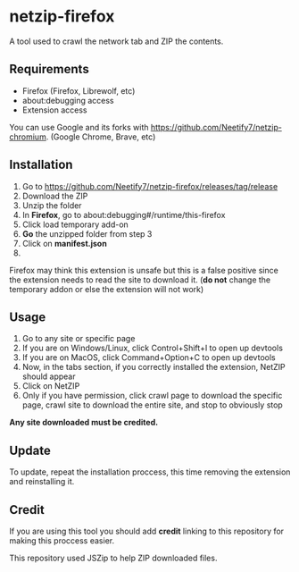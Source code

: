 # netzip-firefox
A tool used to crawl the network tab and ZIP the contents.

## Requirements
- Firefox (Firefox, Librewolf, etc)
- about:debugging access
- Extension access

You can use Google and its forks with https://github.com/Neetify7/netzip-chromium. (Google Chrome, Brave, etc)

## Installation
1. Go to https://github.com/Neetify7/netzip-firefox/releases/tag/release
2. Download the ZIP
3. Unzip the folder
4. In <strong>Firefox</strong>, go to about:debugging#/runtime/this-firefox
6. Click load temporary add-on
7. <strong>Go</strong> the unzipped folder from step 3
8. Click on <strong>manifest.json</strong>
9. 

Firefox may think this extension is unsafe but this is a false positive since the extension needs to read the site to download it. (<strong>do not</strong> change the temporary addon or else the extension will not work)

## Usage
1. Go to any site or specific page
2. If you are on Windows/Linux, click Control+Shift+I to open up devtools
3. If you are on MacOS, click Command+Option+C to open up devtools
4. Now, in the tabs section, if you correctly installed the extension, NetZIP should appear
5. Click on NetZIP
6. Only if you have permission, click crawl page to download the specific page, crawl site to download the entire site, and stop to obviously stop

<strong>Any site downloaded must be credited.</strong>

## Update
To update, repeat the installation proccess, this time removing the extension and reinstalling it.

## Credit
If you are using this tool you should add <strong>credit</strong> linking to this repository for making this proccess easier.

This repository used JSZip to help ZIP downloaded files.
